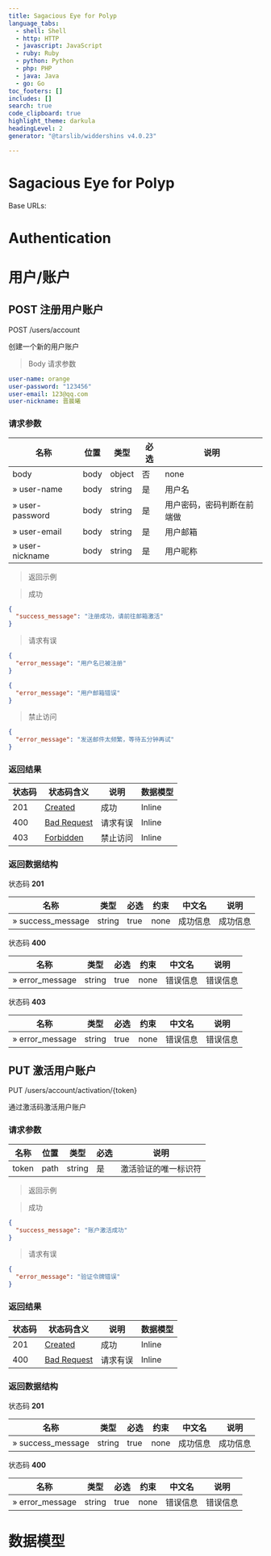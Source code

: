 ```yaml
---
title: Sagacious Eye for Polyp
language_tabs:
  - shell: Shell
  - http: HTTP
  - javascript: JavaScript
  - ruby: Ruby
  - python: Python
  - php: PHP
  - java: Java
  - go: Go
toc_footers: []
includes: []
search: true
code_clipboard: true
highlight_theme: darkula
headingLevel: 2
generator: "@tarslib/widdershins v4.0.23"

---
```


# Sagacious Eye for Polyp

Base URLs:

# Authentication

# 用户/账户

## POST 注册用户账户

POST /users/account

创建一个新的用户账户

> Body 请求参数

```yaml
user-name: orange
user-password: "123456"
user-email: 123@qq.com
user-nickname: 晋晨曦

```

### 请求参数

|名称|位置|类型|必选|说明|
|---|---|---|---|---|
|body|body|object| 否 |none|
|» user-name|body|string| 是 |用户名|
|» user-password|body|string| 是 |用户密码，密码判断在前端做|
|» user-email|body|string| 是 |用户邮箱|
|» user-nickname|body|string| 是 |用户昵称|

> 返回示例

> 成功

```json
{
  "success_message": "注册成功，请前往邮箱激活"
}
```

> 请求有误

```json
{
  "error_message": "用户名已被注册"
}
```

```json
{
  "error_message": "用户邮箱错误"
}
```

> 禁止访问

```json
{
  "error_message": "发送邮件太频繁，等待五分钟再试"
}
```

### 返回结果

|状态码|状态码含义|说明|数据模型|
|---|---|---|---|
|201|[Created](https://tools.ietf.org/html/rfc7231#section-6.3.2)|成功|Inline|
|400|[Bad Request](https://tools.ietf.org/html/rfc7231#section-6.5.1)|请求有误|Inline|
|403|[Forbidden](https://tools.ietf.org/html/rfc7231#section-6.5.3)|禁止访问|Inline|

### 返回数据结构

状态码 **201**

|名称|类型|必选|约束|中文名|说明|
|---|---|---|---|---|---|
|» success_message|string|true|none|成功信息|成功信息|

状态码 **400**

|名称|类型|必选|约束|中文名|说明|
|---|---|---|---|---|---|
|» error_message|string|true|none|错误信息|错误信息|

状态码 **403**

|名称|类型|必选|约束|中文名|说明|
|---|---|---|---|---|---|
|» error_message|string|true|none|错误信息|错误信息|

## PUT 激活用户账户

PUT /users/account/activation/{token}

通过激活码激活用户账户

### 请求参数

|名称|位置|类型|必选|说明|
|---|---|---|---|---|
|token|path|string| 是 |激活验证的唯一标识符|

> 返回示例

> 成功

```json
{
  "success_message": "账户激活成功"
}
```

> 请求有误

```json
{
  "error_message": "验证令牌错误"
}
```

### 返回结果

|状态码|状态码含义|说明|数据模型|
|---|---|---|---|
|201|[Created](https://tools.ietf.org/html/rfc7231#section-6.3.2)|成功|Inline|
|400|[Bad Request](https://tools.ietf.org/html/rfc7231#section-6.5.1)|请求有误|Inline|

### 返回数据结构

状态码 **201**

|名称|类型|必选|约束|中文名|说明|
|---|---|---|---|---|---|
|» success_message|string|true|none|成功信息|成功信息|

状态码 **400**

|名称|类型|必选|约束|中文名|说明|
|---|---|---|---|---|---|
|» error_message|string|true|none|错误信息|错误信息|

# 数据模型

